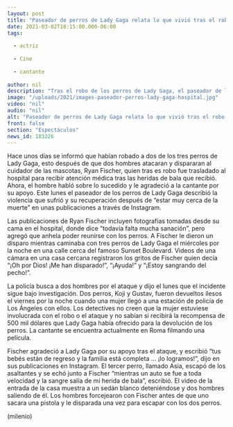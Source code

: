 ```yaml
---
layout: post
title: "Paseador de perros de Lady Gaga relata lo que vivió tras el robo de las mascotas"
date: 2021-03-02T18:15:00.000-06:00
tags:
  
  - actriz
  
  - Cine
  
  - cantante
  
author: nil
description: "Tras el robo de los perros de Lady Gaga, el paseador de las mascotas fue baleado y ahora habló sobre lo sucedido y su recuperación. "
image: "/uploads/2021/images-paseador-perros-lady-gaga-hospital.jpg"
video: "nil"
audio: "nil"
alt: "Paseador de perros de Lady Gaga relata lo que vivió tras el robo de las mascotas"
front: false
section: "Espectáculos"
news_id: 183226
---
```


Hace unos días se informó que habían robado a dos de los tres perros de Lady Gaga, esto después de que dos hombres atacaran y dispararan al cuidador de las mascotas, Ryan Fischer, quien tras es robo fue trasladado al hospital para recibir atención médica tras las heridas de bala que recibió. Ahora, el hombre habló sobre lo sucedido y le agradeció a la cantante por su apoyo. Este lunes el paseador de los perros de Lady Gaga describió la violencia que sufrió y su recuperación después de “estar muy cerca de la muerte” en unas publicaciones a través de Instagram. 

Las publicaciones de Ryan Fischer incluyen fotografías tomadas desde su cama en el hospital, donde dice “todavía falta mucha sanación”, pero agregó que anhela poder reunirse con los perros. A Fischer le dieron un disparo mientras caminaba con tres perros de Lady Gaga el miércoles por la noche en una calle cerca del famoso Sunset Boulevard. Videos de una cámara en una casa cercana registraron los gritos de Fischer quien decía “¡Oh por Dios! ¡Me han disparado!”, “¡Ayuda!” y “¡Estoy sangrando del pecho!”. 

La policía busca a dos hombres por el ataque y dijo el lunes que el incidente sigue bajo investigación. Dos perros, Koji y Gustav, fueron devueltos ilesos el viernes por la noche cuando una mujer llegó a una estación de policía de Los Ángeles con ellos. Los detectives no creen que la mujer estuviese involucrada con el robo o el ataque y no sabían si recibirá la recompensa de 500 mil dólares que Lady Gaga había ofrecido para la devolución de los perros. La cantante se encuentra actualmente en Roma filmando una película. 

Fischer agradeció a Lady Gaga por su apoyo tras el ataque, y escribió “tus bebés están de regreso y la familia está completa ... ¡lo logramos!”, dijo en sus publicaciones en Instagram. El tercer perro, llamado Asia, escapó de los asaltantes y se echó junto a Fischer “mientras un auto se fue a toda velocidad y la sangre salía de mi herida de bala”, escribió. El video de la entrada de la casa muestra a un sedán blanco deteniéndose y dos hombres saliendo de él. Los hombres forcejearon con Fischer antes de que uno sacara una pistola y le disparada una vez para escapar con los dos perros. 

(milenio)